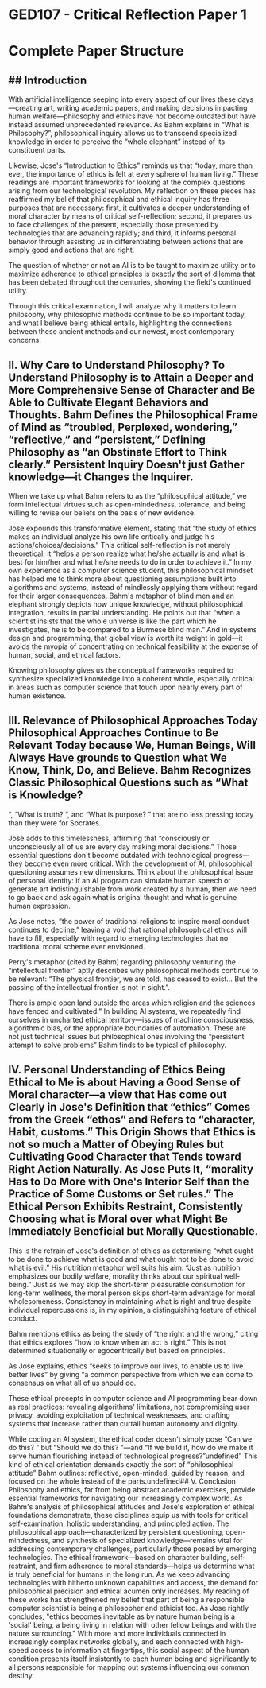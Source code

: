 # GED107 - Critical Reflection Paper 1

# Complete Paper Structure

## ## Introduction

With artificial intelligence seeping into every aspect of our lives these days—creating art, writing academic papers, and making decisions impacting human welfare—philosophy and ethics have not become outdated but have instead assumed unprecedented relevance. As Bahm explains in “What is Philosophy?”, philosophical inquiry allows us to transcend specialized knowledge in order to perceive the “whole elephant” instead of its constituent parts.

Likewise, Jose's “Introduction to Ethics” reminds us that “today, more than ever, the importance of ethics is felt at every sphere of human living.” These readings are important frameworks for looking at the complex questions arising from our technological revolution. My reflection on these pieces has reaffirmed my belief that philosophical and ethical inquiry has three purposes that are necessary: first, it cultivates a deeper understanding of moral character by means of critical self-reflection; second, it prepares us to face challenges of the present, especially those presented by technologies that are advancing rapidly; and third, it informs personal behavior through assisting us in differentiating between actions that are simply good and actions that are right.

The question of whether or not an AI is to be taught to maximize utility or to maximize adherence to ethical principles is exactly the sort of dilemma that has been debated throughout the centuries, showing the field's continued utility.

Through this critical examination, I will analyze why it matters to learn philosophy, why philosophic methods continue to be so important today, and what I believe being ethical entails, highlighting the connections between these ancient methods and our newest, most contemporary concerns.

## II. Why Care to Understand Philosophy? To Understand Philosophy is to Attain a Deeper and More Comprehensive Sense of Character and Be Able to Cultivate Elegant Behaviors and Thoughts. Bahm Defines the Philosophical Frame of Mind as “troubled, Perplexed, wondering,” “reflective,” and “persistent,” Defining Philosophy as “an Obstinate Effort to Think clearly.” Persistent Inquiry Doesn't just Gather knowledge—it Changes the Inquirer.

When we take up what Bahm refers to as the “philosophical attitude,” we form intellectual virtues such as open-mindedness, tolerance, and being willing to revise our beliefs on the basis of new evidence.

Jose expounds this transformative element, stating that “the study of ethics makes an individual analyze his own life critically and judge his actions/choices/decisions.” This critical self-reflection is not merely theoretical; it “helps a person realize what he/she actually is and what is best for him/her and what he/she needs to do in order to achieve it.” In my own experience as a computer science student, this philosophical mindset has helped me to think more about questioning assumptions built into algorithms and systems, instead of mindlessly applying them without regard for their larger consequences. Bahm's metaphor of blind men and an elephant strongly depicts how unique knowledge, without philosophical integration, results in partial understanding. He points out that “when a scientist insists that the whole universe is like the part which he investigates, he is to be compared to a Burmese blind man.” And in systems design and programming, that global view is worth its weight in gold—it avoids the myopia of concentrating on technical feasibility at the expense of human, social, and ethical factors.

Knowing philosophy gives us the conceptual frameworks required to synthesize specialized knowledge into a coherent whole, especially critical in areas such as computer science that touch upon nearly every part of human existence.

## III. Relevance of Philosophical Approaches Today Philosophical Approaches Continue to Be Relevant Today because We, Human Beings, Will Always Have grounds to Question what We Know, Think, Do, and Believe. Bahm Recognizes Classic Philosophical Questions such as “What is Knowledge?

“, “What is truth? “, and “What is purpose? ” that are no less pressing today than they were for Socrates.

Jose adds to this timelessness, affirming that “consciously or unconsciously all of us are every day making moral decisions.” Those essential questions don't become outdated with technological progress—they become even more critical. With the development of AI, philosophical questioning assumes new dimensions. Think about the philosophical issue of personal identity: if an AI program can simulate human speech or generate art indistinguishable from work created by a human, then we need to go back and ask again what is original thought and what is genuine human expression.

As Jose notes, “the power of traditional religions to inspire moral conduct continues to decline,” leaving a void that rational philosophical ethics will have to fill, especially with regard to emerging technologies that no traditional moral scheme ever envisioned.

Perry's metaphor (cited by Bahm) regarding philosophy venturing the “intellectual frontier” aptly describes why philosophical methods continue to be relevant: “The physical frontier, we are told, has ceased to exist… But the passing of the intellectual frontier is not in sight.”.

There is ample open land outside the areas which religion and the sciences have fenced and cultivated.” In building AI systems, we repeatedly find ourselves in uncharted ethical territory—issues of machine consciousness, algorithmic bias, or the appropriate boundaries of automation. These are not just technical issues but philosophical ones involving the “persistent attempt to solve problems” Bahm finds to be typical of philosophy.

## IV. Personal Understanding of Ethics Being Ethical to Me is about Having a Good Sense of Moral character—a view that Has come out Clearly in Jose's Definition that “ethics” Comes from the Greek “ethos” and Refers to “character, Habit, customs.” This Origin Shows that Ethics is not so much a Matter of Obeying Rules but Cultivating Good Character that Tends toward Right Action Naturally. As Jose Puts It, “morality Has to Do More with One's Interior Self than the Practice of Some Customs or Set rules.” The Ethical Person Exhibits Restraint, Consistently Choosing what is Moral over what Might Be Immediately Beneficial but Morally Questionable.

This is the refrain of Jose's definition of ethics as determining “what ought to be done to achieve what is good and what ought not to be done to avoid what is evil.” His nutrition metaphor well suits his aim: “Just as nutrition emphasizes our bodily welfare, morality thinks about our spiritual well-being.” Just as we may skip the short-term pleasurable consumption for long-term wellness, the moral person skips short-term advantage for moral wholesomeness. Consistency in maintaining what is right and true despite individual repercussions is, in my opinion, a distinguishing feature of ethical conduct.

Bahm mentions ethics as being the study of “the right and the wrong,” citing that ethics explores “how to know when an act is right.” This is not determined situationally or egocentrically but based on principles.

As Jose explains, ethics “seeks to improve our lives, to enable us to live better lives” by giving “a common perspective from which we can come to consensus on what all of us should do.

These ethical precepts in computer science and AI programming bear down as real practices: revealing algorithms' limitations, not compromising user privacy, avoiding exploitation of technical weaknesses, and crafting systems that increase rather than curtail human autonomy and dignity.

While coding an AI system, the ethical coder doesn't simply pose “Can we do this? ” but “Should we do this? “—and “If we build it, how do we make it serve human flourishing instead of technological progress?”undefined” This kind of ethical orientation demands exactly the sort of “philosophical attitude” Bahm outlines: reflective, open-minded, guided by reason, and focused on the whole instead of the parts.undefined## V. Conclusion Philosophy and ethics, far from being abstract academic exercises, provide essential frameworks for navigating our increasingly complex world. As Bahm's analysis of philosophical attitudes and Jose's exploration of ethical foundations demonstrate, these disciplines equip us with tools for critical self-examination, holistic understanding, and principled action. The philosophical approach—characterized by persistent questioning, open-mindedness, and synthesis of specialized knowledge—remains vital for addressing contemporary challenges, particularly those posed by emerging technologies. The ethical framework—based on character building, self-restraint, and firm adherence to moral standards—helps us determine what is truly beneficial for humans in the long run. As we keep advancing technologies with hitherto unknown capabilities and access, the demand for philosophical precision and ethical acumen only increases. My reading of these works has strengthened my belief that part of being a responsible computer scientist is being a philosopher and ethicist too. As Jose rightly concludes, "ethics becomes inevitable as by nature human being is a 'social' being, a being living in relation with other fellow beings and with the nature surrounding." With more and more individuals connected in increasingly complex networks globally, and each connected with high-speed access to information at fingertips, this social aspect of the human condition presents itself insistently to each human being and significantly to all persons responsible for mapping out systems influencing our common destiny.